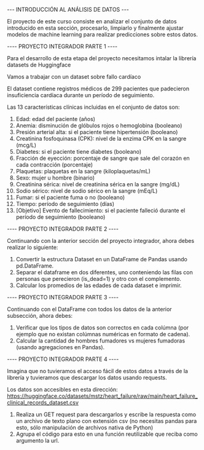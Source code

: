 --- INTRODUCCIÓN AL ANÁLISIS DE DATOS ---

El proyecto de este curso consiste en analizar el conjunto de datos introducido en esta sección, 
procesarlo, limpiarlo y finalmente ajustar modelos de machine learning 
para realizar predicciones sobre estos datos.


---- PROYECTO INTEGRADOR PARTE 1 ----

Para el desarrollo de esta etapa del proyecto necesitamos intalar la librería datasets de Huggingface

Vamos a trabajar con un dataset sobre fallo cardíaco

El dataset contiene registros médicos de 299 pacientes que padecieron insuficiencia cardíaca durante un período de seguimiento.

Las 13 características clínicas incluidas en el conjunto de datos son:

1. Edad: edad del paciente (años)
2. Anemia: disminución de glóbulos rojos o hemoglobina (booleano)
3. Presión arterial alta: si el paciente tiene hipertensión (booleano)
4. Creatinina fosfoquinasa (CPK): nivel de la enzima CPK en la sangre (mcg/L)
5. Diabetes: si el paciente tiene diabetes (booleano)
6. Fracción de eyección: porcentaje de sangre que sale del corazón en cada contracción (porcentaje)
7. Plaquetas: plaquetas en la sangre (kiloplaquetas/mL)
8. Sexo: mujer u hombre (binario)
9. Creatinina sérica: nivel de creatinina sérica en la sangre (mg/dL)
10. Sodio sérico: nivel de sodio sérico en la sangre (mEq/L)
11. Fumar: si el paciente fuma o no (booleano)
12. Tiempo: período de seguimiento (días)
13. [Objetivo] Evento de fallecimiento: si el paciente falleció durante el período de seguimiento (booleano)


---- PROYECTO INTEGRADOR PARTE 2 ---- 

Continuando con la anterior sección del proyecto integrador, ahora debes realizar lo siguiente:

1. Convertir la estructura Dataset en un DataFrame de Pandas usando pd.DataFrame.
2. Separar el dataframe en dos diferentes, uno conteniendo las filas con personas que perecieron (is_dead=1) y otro con el complemento.
3. Calcular los promedios de las edades de cada dataset e imprimir.


---- PROYECTO INTEGRADOR PARTE 3 ----

Continuando con el DataFrame con todos los datos de la anterior subsección, ahora debes:

1. Verificar que los tipos de datos son correctos en cada colúmna (por ejemplo que no existan colúmnas numéricas en formato de cadena).
2. Calcular la cantidad de hombres fumadores vs mujeres fumadoras (usando agregaciones en Pandas).


---- PROYECTO INTEGRADOR PARTE 4 ----

Imagina que no tuvieramos el acceso fácil de estos datos a través de la librería y tuvieramos que descargar los datos usando requests.

Los datos son accesibles en esta dirección: https://huggingface.co/datasets/mstz/heart_failure/raw/main/heart_failure_clinical_records_dataset.csv

1. Realiza un GET request para descargarlos y escribe la respuesta como un archivo de texto plano con extensión csv (no necesitas pandas para esto, sólo manipulación de archivos nativa de Python)
2. Agrupa el código para esto en una función reutilizable que reciba como argumento la url.
